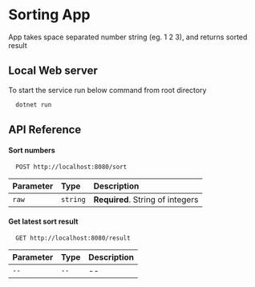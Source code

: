 
# Sorting App

App takes space separated number string (eg. 1 2 3), and returns sorted result 



## Local Web server

To start the service run below command from root directory

```bash
  dotnet run
```


## API Reference

#### Sort numbers

```http
  POST http://localhost:8080/sort
```

| Parameter | Type     | Description                |
| :-------- | :------- | :------------------------- |
| `raw` | `string` | **Required**. String of integers |

#### Get latest sort result

```http
  GET http://localhost:8080/result
```

| Parameter | Type     | Description                       |
| :-------- | :------- | :-------------------------------- |
| `--`      | `--` |-- |




